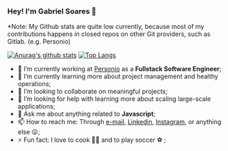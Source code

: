 ### Hey! I'm Gabriel Soares 👋

*Note: My Github stats are quite low currently, because most of my contributions happens in closed repos on other Git providers, such as Gitlab. (e.g. Personio)

[![Anurag's github stats](https://github-readme-stats.vercel.app/api?username=gabrielsmelo&count_private=true&show_icons=true&theme=cobalt)](https://github.com/anuraghazra/github-readme-stats)
[![Top Langs](https://github-readme-stats.vercel.app/api/top-langs/?username=gabrielsmelo&theme=cobalt&hide=c%2B%2B,c)](https://github.com/anuraghazra/github-readme-stats)

- 🔭 I’m currently working at [Personio](https://www.personio.com/) as a **Fullstack Software Engineer**;
- 🌱 I’m currently learning more about project management and healthy operations;
- 👯 I’m looking to collaborate on meaningful projects;
- 🤔 I’m looking for help with learning more about scaling large-scale applications;
- 💬 Ask me about anything related to **Javascript**;
- 📫 How to reach me: Through [e-mail](gabrielsmelo.dev@gmail.com), [Linkedin](https://www.linkedin.com/in/gabrielsmelo/), [Instagram](https://instagram.com/gabrielsmelo), or anything else 😛;
- ⚡ Fun fact: I love to cook 👨‍🍳 and to play soccer ⚽️ ;
